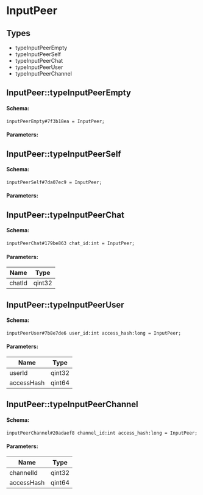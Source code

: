 # InputPeer

## Types

* typeInputPeerEmpty
* typeInputPeerSelf
* typeInputPeerChat
* typeInputPeerUser
* typeInputPeerChannel

## InputPeer::typeInputPeerEmpty

#### Schema:

`inputPeerEmpty#7f3b18ea = InputPeer;`

#### Parameters:


## InputPeer::typeInputPeerSelf

#### Schema:

`inputPeerSelf#7da07ec9 = InputPeer;`

#### Parameters:


## InputPeer::typeInputPeerChat

#### Schema:

`inputPeerChat#179be863 chat_id:int = InputPeer;`

#### Parameters:

|Name|Type|
|----|----|
|chatId|qint32|

## InputPeer::typeInputPeerUser

#### Schema:

`inputPeerUser#7b8e7de6 user_id:int access_hash:long = InputPeer;`

#### Parameters:

|Name|Type|
|----|----|
|userId|qint32|
|accessHash|qint64|

## InputPeer::typeInputPeerChannel

#### Schema:

`inputPeerChannel#20adaef8 channel_id:int access_hash:long = InputPeer;`

#### Parameters:

|Name|Type|
|----|----|
|channelId|qint32|
|accessHash|qint64|

